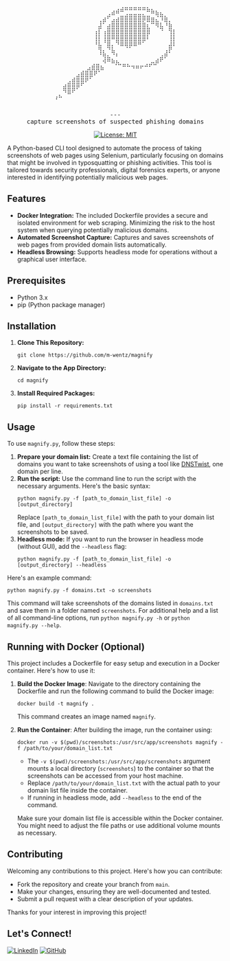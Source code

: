 <div align="center">
<pre>
⠀⠀⠀⠀⠀⠀⠀⠀⠀⠀⠀⠀⠀⠀⠀⠀⢀⣀⣀⣀⣀⣀⡀⠀⠀⠀⠀⠀⠀⠀
⠀⠀⠀⠀⠀⠀⠀⠀⠀⠀⠀⠀⠀⢀⣴⠾⠛⢉⣉⣉⣉⡉⠛⠷⣦⣄⠀⠀⠀⠀
⠀⠀⠀⠀⠀⠀⠀⠀⠀⠀⠀⢀⣴⠋⣠⣴⣿⣿⣿⣿⣿⡿⣿⣶⣌⠹⣷⡀⠀⠀
⠀⠀⠀⠀⠀⠀⠀⠀⠀⠀⠀⣼⠁⣴⣿⣿⣿⣿⣿⣿⣿⣿⣆⠉⠻⣧⠘⣷⠀⠀
⠀⠀⠀⠀⠀⠀⠀⠀⠀⠀⢰⡇⢰⣿⣿⣿⣿⣿⣿⣿⣿⣿⡿⠀⠀⠈⠀⢹⡇⠀
⠀⠀⠀⠀⠀⠀⠀⠀⠀⠀⢸⡇⢸⣿⠛⣿⣿⣿⣿⣿⣿⡿⠃⠀⠀⠀⠀⢸⡇⠀
⠀⠀⠀⠀⠀⠀⠀⠀⠀⠀⠈⣷⠀⢿⡆⠈⠛⠻⠟⠛⠉⠀⠀⠀⠀⠀⠀⣾⠃⠀
⠀⠀⠀⠀⠀⠀⠀⠀⠀⠀⠀⠸⣧⡀⠻⡄⠀⠀⠀⠀⠀⠀⠀⠀⠀⢀⣼⠃⠀⠀
⠀⠀⠀⠀⠀⠀⠀⠀⠀⠀⠀⠀⢼⠿⣦⣄⠀⠀⠀⠀⠀⠀⠀⣀⣴⠟⠁⠀⠀⠀
⠀⠀⠀⠀⠀⠀⠀⠀⣠⣾⣿⣦⠀⠀⠈⠉⠛⠓⠲⠶⠖⠚⠋⠉⠀⠀⠀⠀⠀
⠀⠀⠀⠀⠀⠀⣠⣾⣿⣿⠟⠁⠀⠀⠀⠀⠀⠀⠀⠀⠀⠀⠀⠀⠀⠀⠀⠀⠀⠀
⠀⠀⠀⠀⣠⣾⣿⣿⠟⠁⠀⠀⠀⠀⠀⠀⠀⠀⠀⠀⠀⠀⠀⠀⠀⠀⠀⠀⠀⠀
⠀⠀⠀⣾⣿⣿⠟⠁⠀⠀⠀⠀⠀⠀⠀⠀⠀⠀⠀⠀⠀⠀⠀⠀⠀⠀⠀⠀⠀⠀
⠀⢀⣄⠈⠛⠁⠀⠀⠀⠀⠀⠀⠀⠀⠀⠀⠀⠀⠀⠀⠀⠀⠀⠀⠀⠀⠀⠀⠀⠀
  ⠁                                  <br>
---
capture screenshots of suspected phishing domains
</pre>
<!-- License badge -->
<a href="https://opensource.org/licenses/MIT">
<img src="https://img.shields.io/badge/License-MIT-yellow.svg" alt="License: MIT">
</a>
</div>
<!-- Description -->
<div>
<p>A Python-based CLI tool designed to automate the process of taking screenshots of web pages using Selenium, particularly focusing on domains that might be involved in typosquatting or phishing activities. This tool is tailored towards security professionals, digital forensics experts, or anyone interested in identifying potentially malicious web pages.</p>
</div>
<!-- Features -->
<div>
<h2>Features</h2>
<ul>
<li><strong>Docker Integration:</strong> The included Dockerfile provides a secure and isolated environment for web scraping. Minimizing the risk to the host system when querying potentially malicious domains.</li>
<li><strong>Automated Screenshot Capture:</strong> Captures and saves screenshots of web pages from provided domain lists automatically.</li>
<li><strong>Headless Browsing:</strong> Supports headless mode for operations without a graphical user interface.</li>
</ul>
</div>
<!-- Prerequisites -->
<div>
<h2>Prerequisites</h2>
<ul>
<li>Python 3.x</li>
<li>pip (Python package manager)</li>
</ul>
</div>
<!-- Installation -->
<div>
<h2>Installation</h2>
<ol>
<li>
<strong>Clone This Repository:</strong>
<pre><code>git clone https://github.com/m-wentz/magnify</code></pre>
</li>
<li>
<strong>Navigate to the App Directory:</strong>
<pre><code>cd magnify</code></pre>
</li>
<li>
<strong>Install Required Packages:</strong>
<pre><code>pip install -r requirements.txt</code></pre>
</li>
</ol>
</div>
<!-- Usage -->
<div>
<h2>Usage</h2>
<p>To use <code>magnify.py</code>, follow these steps:</p>
<ol>
<li><strong>Prepare your domain list:</strong> Create a text file containing the list of domains you want to take screenshots of using a tool like <a href="https://github.com/elceef/dnstwist">DNSTwist</a>, one domain per line.</li>
<li><strong>Run the script:</strong> Use the command line to run the script with the necessary arguments. Here's the basic syntax:
<pre><code>python magnify.py -f [path_to_domain_list_file] -o [output_directory]</code></pre>
Replace <code>[path_to_domain_list_file]</code> with the path to your domain list file, and <code>[output_directory]</code> with the path where you want the screenshots to be saved.
</li>
<li><strong>Headless mode:</strong> If you want to run the browser in headless mode (without GUI), add the <code>--headless</code> flag:
<pre><code>python magnify.py -f [path_to_domain_list_file] -o [output_directory] --headless</code></pre>
</li>
</ol>
<p>Here's an example command:</p>
<pre><code>python magnify.py -f domains.txt -o screenshots</code></pre>
<p>This command will take screenshots of the domains listed in <code>domains.txt</code> and save them in a folder named <code>screenshots</code>. For additional help and a list of all command-line options, run <code>python magnify.py -h</code> or <code>python magnify.py --help</code>.</p>
</div>
<!-- Docker Integration -->
<div>
<h2>Running with Docker (Optional)</h2>
<p>This project includes a Dockerfile for easy setup and execution in a Docker container. Here's how to use it:</p>
<ol>
<li><strong>Build the Docker Image</strong>: Navigate to the directory containing the Dockerfile and run the following command to build the Docker image:</li>
<pre><code>docker build -t magnify .</code></pre>
<p>This command creates an image named <code>magnify</code>.</p>
<li><strong>Run the Container</strong>: After building the image, run the container using:</li>
<pre><code>docker run -v $(pwd)/screenshots:/usr/src/app/screenshots magnify -f /path/to/your/domain_list.txt</code></pre>
<ul>
<li>The <code>-v $(pwd)/screenshots:/usr/src/app/screenshots</code> argument mounts a local directory (<code>screenshots</code>) to the container so that the screenshots can be accessed from your host machine.</li>
<li>Replace <code>/path/to/your/domain_list.txt</code> with the actual path to your domain list file inside the container.</li>
<li>If running in headless mode, add <code>--headless</code> to the end of the command.</li>
</ul>
<p>Make sure your domain list file is accessible within the Docker container. You might need to adjust the file paths or use additional volume mounts as necessary.</p>
</ol>
</div>
<!-- Footer -->
<div>
<h2>Contributing</h2>
<p>Welcoming any contributions to this project. Here's how you can contribute:</p>
<ul>
<li>Fork the repository and create your branch from <code>main</code>.</li>
<li>Make your changes, ensuring they are well-documented and tested.</li>
<li>Submit a pull request with a clear description of your updates.</li>
</ul>
<p>Thanks for your interest in improving this project!</p>
<h2>Let's Connect!</h2>
<p>
  <a href="https://www.linkedin.com/in/m-wentz"><img src="https://github.com/gauravghongde/social-icons/blob/master/SVG/White/LinkedIN_white.svg" alt="LinkedIn"></a>
  <a href="https://github.com/m-wentz"><img src="https://github.com/gauravghongde/social-icons/blob/master/SVG/White/Github_white.svg" alt="GitHub"></a>
</p>
</div>
